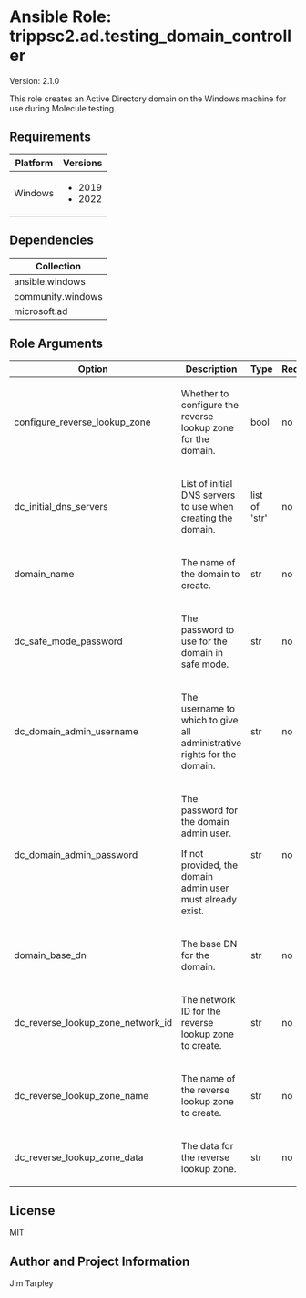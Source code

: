 <!-- BEGIN_ANSIBLE_DOCS -->

# Ansible Role: trippsc2.ad.testing_domain_controller
Version: 2.1.0

This role creates an Active Directory domain on the Windows machine for use during Molecule testing.

## Requirements

| Platform | Versions |
| -------- | -------- |
| Windows | <ul><li>2019</li><li>2022</li></ul> |

## Dependencies

| Collection |
| ---------- |
| ansible.windows |
| community.windows |
| microsoft.ad |

## Role Arguments
|Option|Description|Type|Required|Choices|Default|
|---|---|---|---|---|---|
| configure_reverse_lookup_zone | <p>Whether to configure the reverse lookup zone for the domain.</p> | bool | no |  | true |
| dc_initial_dns_servers | <p>List of initial DNS servers to use when creating the domain.</p> | list of 'str' | no |  | ["8.8.8.8", "1.1.1.1"] |
| domain_name | <p>The name of the domain to create.</p> | str | no |  | test.loc |
| dc_safe_mode_password | <p>The password to use for the domain in safe mode.</p> | str | no |  | SecurePassword123! |
| dc_domain_admin_username | <p>The username to which to give all administrative rights for the domain.</p> | str | no |  | vagrant |
| dc_domain_admin_password | <p>The password for the domain admin user.</p><p>If not provided, the domain admin user must already exist.</p> | str | no |  |  |
| domain_base_dn | <p>The base DN for the domain.</p> | str | no |  | DC=test,DC=loc |
| dc_reverse_lookup_zone_network_id | <p>The network ID for the reverse lookup zone to create.</p> | str | no |  | {{ ansible_host | ansible.utils.ipsubnet(24) }} |
| dc_reverse_lookup_zone_name | <p>The name of the reverse lookup zone to create.</p> | str | no |  | {{ (ansible_host | split('.'))[1] }}.{{ (ansible_host | split('.'))[0] }}.in-addr.arpa |
| dc_reverse_lookup_zone_data | <p>The data for the reverse lookup zone.</p> | str | no |  | {{ (ansible_host | split('.'))[3] }}.{{ (ansible_host | split('.'))[2] }} |


## License
MIT

## Author and Project Information
Jim Tarpley
<!-- END_ANSIBLE_DOCS -->

